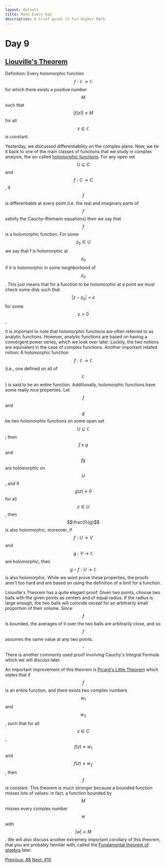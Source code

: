 ```yaml
---
layout: default
title: Math Every Day
description: A brief guide to Fun Higher Math
---
```

# Day 9

## [Liouville's Theorem](https://en.wikipedia.org/wiki/Liouville%27s_theorem_(complex_analysis))

Definition: Every holomorphic function $$f : \mathbb{C} \to \mathbb{C}$$ for which there exists a positive number $$M$$ such that $$ \lvert f(z) \rvert \leq M$$ for all $$z \in \mathbb{C}$$ is constant.

Yesterday, we discussed differentiability on the complex plane. Now, we tie it back to one of the main classes of functions that we study in complex analysis, the so-called [holomorphic functions](https://en.wikipedia.org/wiki/Holomorphic_function). For any open set $$ U \subseteq C$$ and $$f :C \to C$$, if $$f$$ is differentiable at every point (i.e. the real and imaginary parts of $$f$$ satisfy the Cauchy–Riemann equations) then we say that $$f$$ is a holomorphic function. For some $$z_0 \in U$$ we say that f is holomorphic at $$z_0$$ if it is holomorphic in some neighborhood of $$z_0$$. This just means that for a function to be holomorphic at a point we must check some disk such that $$ \lvert z-z_0 \rvert < \varepsilon$$ for some $$\varepsilon>0$$.

It is important to note that holomorphic functions are often referred to as analytic functions. However, analytic functions are based on having a convergent power series, which we look over later. Luckily, the two notions are equivalent in the case of complex functions. Another important related notion: A holomorphic function $$f : \mathbb{C} \to \mathbb{C}$$ (i.e., one defined on all of $$\mathbb{C}$$) is said to be an entire function. Additionally, holomorphic functions have some really nice properties. Let $$f$$ and $$g$$ be two holomorphic functions on some open set $$U \subseteq \mathbb{C}$$; then $$f \pm g$$ and $$fg$$ are holomorphic on $$U$$, and if $$g(z) \neq 0$$ for all $$z \in U$$, then $$\frac{f}{g}$$ is also holomorphic; moreover, if $$f : U \to V$$ and $$g : V \to \mathbb{C}$$ are holomorphic, then $$g \circ f : U \to \mathbb{C}$$ is also holomorphic. While we wont prove these properties, the proofs aren't too hard and are based on using the definition of a limit for a function. 

Liouville's Theorem has a quite elegant proof. Given two points, choose two balls with the given points as centers and of equal radius. If the radius is large enough, the two balls will coincide except for an arbitrarily small proportion of their volume. Since $$f$$ is bounded, the averages of it over the two balls are arbitrarily close, and so $$f$$ assumes the same value at any two points. $$\square$$ There is another commonly used proof involving Cauchy's Integral Formula which we will discuss later.

An important improvement of this theorem is [Picard's Little Theorem](https://en.wikipedia.org/wiki/Picard_theorem) which states that if $$f$$ is an entire function, and there exists two complex numbers $$w_1$$ and $$w_2$$, such that for all $$z \in C$$, $$f(z) \neq w_1$$ and $$f(z) \neq w_2$$, then $$f$$ is constant. This theorem is much stronger because  a bounded function misses lots of values: in fact, a function bounded by $$M$$ misses every complex number $$w$$ with $$\lvert w \rvert \geq M$$. We will also discuss another extremely important corollary of this theorem, that you are probably familiar with, called the [Fundamental theorem of algebra](https://en.wikipedia.org/wiki/Fundamental_theorem_of_algebra) later.



<div class="day-nav-wrapper">
  <a href="./day8.html" class="day-nav__link">Previous: #8</a>
  <a href="./day10.html" class="day-nav__link">Next: #10</a>
</div>
